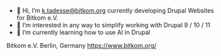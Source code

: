 - 👋 Hi, I’m k.tadesse@bitkom.org currently developing Drupal Websites for Bitkom e.V.
- 👀 I’m interested in any way to simplify working with Drupal 9 / 10 / 11
- 🌱 I’m currently learning how to use AI in Drupal

Bitkom e.V.
Berlin, Germany
https://www.bitkom.org/

<!---
bitkom-ev/bitkom-ev is a ✨ special ✨ repository because its `README.md` (this file) appears on your GitHub profile.
You can click the Preview link to take a look at your changes.
--->
